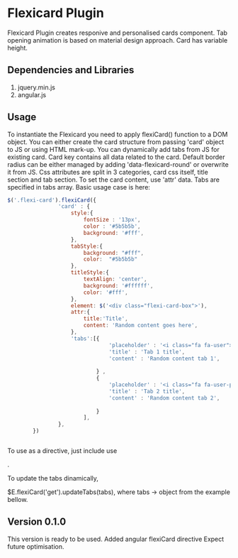 # Flexicard Plugin


Flexicard Plugin creates responive and personalised cards component. 
Tab opening animation is based on material design approach. Card has variable height.

## Dependencies and Libraries 

1. jquery.min.js
2. angular.js

## Usage

To instantiate the Flexicard you need to apply flexiCard() function to a DOM object.
You can either create the card structure from passing 'card' object to JS or using HTML mark-up.
You can dynamically  add tabs from JS for existing card. Card key contains all data related to the card. 
Default border radius can be either managed by adding 'data-flexicard-round' or overwrite it from JS.
Css  attributes are split in 3 categories, card css itself, title section and tab section.
To set the card content, use 'attr' data.
Tabs are specified in tabs array.
Basic usage case is here:

```javascript
$('.flexi-card').flexiCard({
				'card' : {
				   	style:{
						fontSize : '13px',
						color : '#5b5b5b',
						background: '#fff',
					},
				  	tabStyle:{
						background: "#fff",
						color:  "#5b5b5b"
					},
			 	  	titleStyle:{
			 	  		textAlign: 'center',
						background: '#ffffff',
						color: '#fff',
					},
					element: $('<div class="flexi-card-box">'),
					attr:{
					 	title:'Title',
						content: 'Random content goes here',
					},
					'tabs':[{
								'placeholder' : '<i class="fa fa-user"></i>',
								'title' : 'Tab 1 title',
								'content' : 'Random content tab 1',
							 
							} ,
					 		{
								'placeholder' : '<i class="fa fa-user-plus"></i>',
								'title' : 'Tab 2 title',
								'content' : 'Random content tab 2',
							 
							}
						],
				},
		})



```
To use as a directive, just include use <div flexi-card></div>.

To update the tabs dinamically, 

$E.flexiCard('get').updateTabs(tabs), where tabs -> object from the example bellow.



## Version 0.1.0

This version is ready to be used.
Added angular flexiCard directive
Expect future optimisation.

